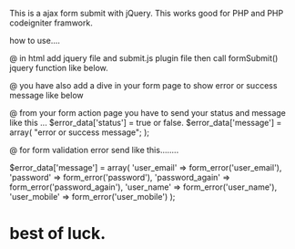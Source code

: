 This is a ajax form submit with jQuery. This works good for PHP and PHP codeigniter framwork.

how to use....

@ in html add jquery file and submit.js plugin file then call formSubmit() jquery function like below.

<script src="jquery-3.1.1.min.js"></script>
<script src="submit.js"></script>
<script>
    $('form.ajax').formSubmit();
</script>

@ you have also add a dive in your form page to show error or success message like below 

<div id="show_error"></div>

@ from your form action page you have to send your status and message like this ...
$error_data['status'] = true or false.
$error_data['message'] = array(
    "error or success message";
);

@ for form validation error send like this........

$error_data['message'] = array(
            'user_email' => form_error('user_email'),
            'password' => form_error('password'),
            'password_again' => form_error('password_again'),
            'user_name' => form_error('user_name'),
            'user_mobile' => form_error('user_mobile')
        );




# best of luck. #
